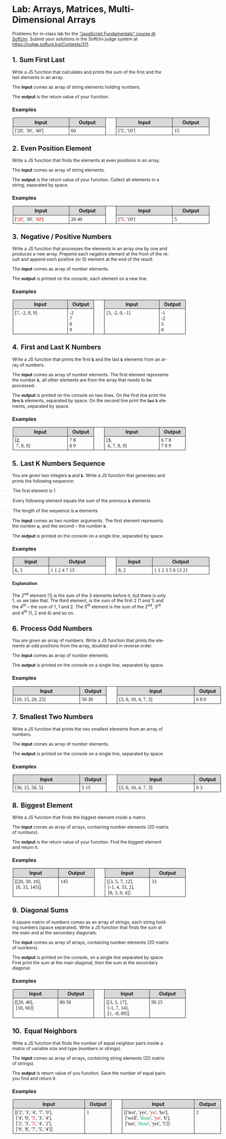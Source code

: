 <html>

<head>
<meta http-equiv=Content-Type content="text/html; charset=windows-1251">
<meta name=Generator content="Microsoft Word 14 (filtered)">
<title>Exercises and Homework for the JavaScript Fundamentals Course at SoftUni</title>

</head>

<body lang=EN-US link=blue vlink=purple>

<div class=WordSection1>

<h1>Lab: Arrays, Matrices, Multi-Dimensional Arrays</h1>

<p class=MsoNormal>Problems for in-class lab for the <a
href="https://softuni.bg/courses/javascript-fundamentals">“JavaScript
Fundamentals” course @ SoftUni</a>. Submit your solutions in the SoftUni judge
system at <a href="https://judge.softuni.bg/Contests/311">https://judge.softuni.bg/Contests/311</a>.</p>

<h2>1.<span style='font:7.0pt "Times New Roman"'>&nbsp;&nbsp; </span>Sum First
Last</h2>

<p class=MsoNormal>Write a JS function that calculates and prints the sum of
the first and the last elements in an array.</p>

<p class=MsoNormal>The <b>input</b> comes as array of string elements holding
numbers.</p>

<p class=MsoNormal>The <b>output</b> is the return value of your function.</p>

<h3>Examples</h3>

<table class=MsoTableGrid border=1 cellspacing=0 cellpadding=0 width=630
 style='width:472.6pt;margin-left:1.15pt;border-collapse:collapse;border:none'>
 <tr>
  <td width=189 valign=top style='width:141.75pt;border:solid windowtext 1.0pt;
  background:#D9D9D9;padding:2.85pt 4.25pt 2.85pt 4.25pt'>
  <p class=MsoNormal align=center style='margin:0in;margin-bottom:.0001pt;
  text-align:center;line-height:normal'><b>Input</b></p>
  </td>
  <td width=113 valign=top style='width:85.05pt;border:solid windowtext 1.0pt;
  border-left:none;background:#D9D9D9;padding:2.85pt 4.25pt 2.85pt 4.25pt'>
  <p class=MsoNormal align=center style='margin:0in;margin-bottom:.0001pt;
  text-align:center;line-height:normal'><b>Output</b></p>
  </td>
  <td width=25 rowspan=2 valign=top style='width:19.0pt;border:none;border-right:
  solid windowtext 1.0pt;padding:2.85pt 4.25pt 2.85pt 4.25pt'>
  <p class=MsoNormal align=center style='margin:0in;margin-bottom:.0001pt;
  text-align:center;line-height:normal'><b>&nbsp;</b></p>
  </td>
  <td width=189 valign=top style='width:141.75pt;border:solid windowtext 1.0pt;
  border-left:none;background:#D9D9D9;padding:2.85pt 4.25pt 2.85pt 4.25pt'>
  <p class=MsoNormal align=center style='margin:0in;margin-bottom:.0001pt;
  text-align:center;line-height:normal'><b>Input</b></p>
  </td>
  <td width=113 valign=top style='width:85.05pt;border:solid windowtext 1.0pt;
  border-left:none;background:#D9D9D9;padding:2.85pt 4.25pt 2.85pt 4.25pt'>
  <p class=MsoNormal align=center style='margin:0in;margin-bottom:.0001pt;
  text-align:center;line-height:normal'><b>Output</b></p>
  </td>
 </tr>
 <tr>
  <td width=189 valign=top style='width:141.75pt;border:solid windowtext 1.0pt;
  border-top:none;padding:2.85pt 4.25pt 2.85pt 4.25pt'>
  <p class=MsoNormal style='margin:0in;margin-bottom:.0001pt;line-height:normal'><span
  style='font-family:Consolas'>['20', '30', '40']</span></p>
  </td>
  <td width=113 valign=top style='width:85.05pt;border-top:none;border-left:
  none;border-bottom:solid windowtext 1.0pt;border-right:solid windowtext 1.0pt;
  padding:2.85pt 4.25pt 2.85pt 4.25pt'>
  <p class=MsoNormal style='margin:0in;margin-bottom:.0001pt;line-height:normal'><span
  style='font-family:Consolas'>60</span></p>
  </td>
  <td width=189 valign=top style='width:141.75pt;border-top:none;border-left:
  none;border-bottom:solid windowtext 1.0pt;border-right:solid windowtext 1.0pt;
  padding:2.85pt 4.25pt 2.85pt 4.25pt'>
  <p class=MsoNormal style='margin:0in;margin-bottom:.0001pt;line-height:normal'><span
  style='font-family:Consolas'>['5', '10']</span></p>
  </td>
  <td width=113 valign=top style='width:85.05pt;border-top:none;border-left:
  none;border-bottom:solid windowtext 1.0pt;border-right:solid windowtext 1.0pt;
  padding:2.85pt 4.25pt 2.85pt 4.25pt'>
  <p class=MsoNormal style='margin:0in;margin-bottom:.0001pt;line-height:normal'><span
  style='font-family:Consolas'>15</span></p>
  </td>
 </tr>
</table>

<h2>2.<span style='font:7.0pt "Times New Roman"'>&nbsp;&nbsp; </span>Even
Position Element</h2>

<p class=MsoNormal>Write a JS function that finds the elements at even
positions in an array.</p>

<p class=MsoNormal>The <b>input</b> comes as array of string elements.</p>

<p class=MsoNormal>The <b>output</b> is the return value of your function.
Collect all elements in a string, separated by space.</p>

<h3>Examples</h3>

<table class=MsoTableGrid border=1 cellspacing=0 cellpadding=0 width=630
 style='width:472.6pt;margin-left:1.15pt;border-collapse:collapse;border:none'>
 <tr>
  <td width=189 valign=top style='width:141.75pt;border:solid windowtext 1.0pt;
  background:#D9D9D9;padding:2.85pt 4.25pt 2.85pt 4.25pt'>
  <p class=MsoNormal align=center style='margin:0in;margin-bottom:.0001pt;
  text-align:center;line-height:normal'><b>Input</b></p>
  </td>
  <td width=113 valign=top style='width:85.05pt;border:solid windowtext 1.0pt;
  border-left:none;background:#D9D9D9;padding:2.85pt 4.25pt 2.85pt 4.25pt'>
  <p class=MsoNormal align=center style='margin:0in;margin-bottom:.0001pt;
  text-align:center;line-height:normal'><b>Output</b></p>
  </td>
  <td width=25 rowspan=2 valign=top style='width:19.0pt;border:none;border-right:
  solid windowtext 1.0pt;padding:2.85pt 4.25pt 2.85pt 4.25pt'>
  <p class=MsoNormal align=center style='margin:0in;margin-bottom:.0001pt;
  text-align:center;line-height:normal'><b>&nbsp;</b></p>
  </td>
  <td width=189 valign=top style='width:141.75pt;border:solid windowtext 1.0pt;
  border-left:none;background:#D9D9D9;padding:2.85pt 4.25pt 2.85pt 4.25pt'>
  <p class=MsoNormal align=center style='margin:0in;margin-bottom:.0001pt;
  text-align:center;line-height:normal'><b>Input</b></p>
  </td>
  <td width=113 valign=top style='width:85.05pt;border:solid windowtext 1.0pt;
  border-left:none;background:#D9D9D9;padding:2.85pt 4.25pt 2.85pt 4.25pt'>
  <p class=MsoNormal align=center style='margin:0in;margin-bottom:.0001pt;
  text-align:center;line-height:normal'><b>Output</b></p>
  </td>
 </tr>
 <tr>
  <td width=189 valign=top style='width:141.75pt;border:solid windowtext 1.0pt;
  border-top:none;padding:2.85pt 4.25pt 2.85pt 4.25pt'>
  <p class=MsoNormal style='margin:0in;margin-bottom:.0001pt;line-height:normal'><span
  style='font-family:Consolas'>['<span style='color:red'>20</span>', '30', '<span
  style='color:red'>40</span>']</span></p>
  </td>
  <td width=113 valign=top style='width:85.05pt;border-top:none;border-left:
  none;border-bottom:solid windowtext 1.0pt;border-right:solid windowtext 1.0pt;
  padding:2.85pt 4.25pt 2.85pt 4.25pt'>
  <p class=MsoNormal style='margin:0in;margin-bottom:.0001pt;line-height:normal'><span
  style='font-family:Consolas'>20 40</span></p>
  </td>
  <td width=189 valign=top style='width:141.75pt;border-top:none;border-left:
  none;border-bottom:solid windowtext 1.0pt;border-right:solid windowtext 1.0pt;
  padding:2.85pt 4.25pt 2.85pt 4.25pt'>
  <p class=MsoNormal style='margin:0in;margin-bottom:.0001pt;line-height:normal'><span
  style='font-family:Consolas'>['<span style='color:red'>5</span>', '10']</span></p>
  </td>
  <td width=113 valign=top style='width:85.05pt;border-top:none;border-left:
  none;border-bottom:solid windowtext 1.0pt;border-right:solid windowtext 1.0pt;
  padding:2.85pt 4.25pt 2.85pt 4.25pt'>
  <p class=MsoNormal style='margin:0in;margin-bottom:.0001pt;line-height:normal'><span
  style='font-family:Consolas'>5</span></p>
  </td>
 </tr>
</table>

<h2>3.<span style='font:7.0pt "Times New Roman"'>&nbsp;&nbsp; </span>Negative /
Positive Numbers</h2>

<p class=MsoNormal>Write a JS function that processes the elements in an array
one by one and produces a new array. Prepend each negative element at the front
of the result and append each positive (or 0) element at the end of the result.</p>

<p class=MsoNormal>The <b>input</b> comes as array of number elements.</p>

<p class=MsoNormal>The <b>output</b> is printed on the console, each element on
a new line.</p>

<h3>Examples</h3>

<table class=MsoTableGrid border=1 cellspacing=0 cellpadding=0 width=555
 style='width:415.9pt;margin-left:1.15pt;border-collapse:collapse;border:none'>
 <tr>
  <td width=189 valign=top style='width:141.75pt;border:solid windowtext 1.0pt;
  background:#D9D9D9;padding:2.85pt 4.25pt 2.85pt 4.25pt'>
  <p class=MsoNormal align=center style='margin:0in;margin-bottom:.0001pt;
  text-align:center;line-height:normal'><b>Input</b></p>
  </td>
  <td width=76 valign=top style='width:56.7pt;border:solid windowtext 1.0pt;
  border-left:none;background:#D9D9D9;padding:2.85pt 4.25pt 2.85pt 4.25pt'>
  <p class=MsoNormal align=center style='margin:0in;margin-bottom:.0001pt;
  text-align:center;line-height:normal'><b>Output</b></p>
  </td>
  <td width=25 rowspan=2 valign=top style='width:19.0pt;border:none;border-right:
  solid windowtext 1.0pt;padding:2.85pt 4.25pt 2.85pt 4.25pt'>
  <p class=MsoNormal align=center style='margin:0in;margin-bottom:.0001pt;
  text-align:center;line-height:normal'><b>&nbsp;</b></p>
  </td>
  <td width=189 valign=top style='width:141.75pt;border:solid windowtext 1.0pt;
  border-left:none;background:#D9D9D9;padding:2.85pt 4.25pt 2.85pt 4.25pt'>
  <p class=MsoNormal align=center style='margin:0in;margin-bottom:.0001pt;
  text-align:center;line-height:normal'><b>Input</b></p>
  </td>
  <td width=76 valign=top style='width:56.7pt;border:solid windowtext 1.0pt;
  border-left:none;background:#D9D9D9;padding:2.85pt 4.25pt 2.85pt 4.25pt'>
  <p class=MsoNormal align=center style='margin:0in;margin-bottom:.0001pt;
  text-align:center;line-height:normal'><b>Output</b></p>
  </td>
 </tr>
 <tr>
  <td width=189 valign=top style='width:141.75pt;border:solid windowtext 1.0pt;
  border-top:none;padding:2.85pt 4.25pt 2.85pt 4.25pt'>
  <p class=MsoNormal style='margin:0in;margin-bottom:.0001pt;line-height:normal'><span
  style='font-family:Consolas'>[7, -2, 8, 9]</span></p>
  </td>
  <td width=76 valign=top style='width:56.7pt;border-top:none;border-left:none;
  border-bottom:solid windowtext 1.0pt;border-right:solid windowtext 1.0pt;
  padding:2.85pt 4.25pt 2.85pt 4.25pt'>
  <p class=MsoNormal style='margin:0in;margin-bottom:.0001pt;line-height:normal'><span
  style='font-family:Consolas'>-2</span></p>
  <p class=MsoNormal style='margin:0in;margin-bottom:.0001pt;line-height:normal'><span
  style='font-family:Consolas'>7</span></p>
  <p class=MsoNormal style='margin:0in;margin-bottom:.0001pt;line-height:normal'><span
  style='font-family:Consolas'>8</span></p>
  <p class=MsoNormal style='margin:0in;margin-bottom:.0001pt;line-height:normal'><span
  style='font-family:Consolas'>9</span></p>
  </td>
  <td width=189 valign=top style='width:141.75pt;border-top:none;border-left:
  none;border-bottom:solid windowtext 1.0pt;border-right:solid windowtext 1.0pt;
  padding:2.85pt 4.25pt 2.85pt 4.25pt'>
  <p class=MsoNormal style='margin:0in;margin-bottom:.0001pt;line-height:normal'><span
  style='font-family:Consolas'>[3, -2, 0, -1]</span></p>
  </td>
  <td width=76 valign=top style='width:56.7pt;border-top:none;border-left:none;
  border-bottom:solid windowtext 1.0pt;border-right:solid windowtext 1.0pt;
  padding:2.85pt 4.25pt 2.85pt 4.25pt'>
  <p class=MsoNormal style='margin:0in;margin-bottom:.0001pt;line-height:normal'><span
  style='font-family:Consolas'>-1</span></p>
  <p class=MsoNormal style='margin:0in;margin-bottom:.0001pt;line-height:normal'><span
  style='font-family:Consolas'>-2</span></p>
  <p class=MsoNormal style='margin:0in;margin-bottom:.0001pt;line-height:normal'><span
  style='font-family:Consolas'>3</span></p>
  <p class=MsoNormal style='margin:0in;margin-bottom:.0001pt;line-height:normal'><span
  style='font-family:Consolas'>0</span></p>
  </td>
 </tr>
</table>

<h2>4.<span style='font:7.0pt "Times New Roman"'>&nbsp;&nbsp; </span>First and
Last K Numbers</h2>

<p class=MsoNormal>Write a JS function that prints the first <strong><span
style='font-family:"Calibri","sans-serif"'>k</span></strong> and the last <strong><span
style='font-family:"Calibri","sans-serif"'>k</span></strong> elements from an
array of numbers.</p>

<p class=MsoNormal>The <b>input</b> comes as array of number elements. The
first element represents the number <strong><span style='font-family:"Calibri","sans-serif"'>k</span></strong>,
all other elements are from the array that needs to be processed.</p>

<p class=MsoNormal>The <b>output</b> is printed on the console on two lines. On
the first line print the <strong><span style='font-family:"Calibri","sans-serif"'>first</span></strong>
<strong><span style='font-family:"Calibri","sans-serif"'>k</span></strong>
elements, separated by space. On the second line print the <strong><span
style='font-family:"Calibri","sans-serif"'>last</span></strong> <strong><span
style='font-family:"Calibri","sans-serif"'>k</span></strong> elements,
separated by space.</p>

<h3>Examples</h3>

<table class=MsoTableGrid border=1 cellspacing=0 cellpadding=0 width=555
 style='width:415.9pt;margin-left:1.15pt;border-collapse:collapse;border:none'>
 <tr>
  <td width=189 valign=top style='width:141.75pt;border:solid windowtext 1.0pt;
  background:#D9D9D9;padding:2.85pt 4.25pt 2.85pt 4.25pt'>
  <p class=MsoNormal align=center style='margin:0in;margin-bottom:.0001pt;
  text-align:center;line-height:normal'><b>Input</b></p>
  </td>
  <td width=76 valign=top style='width:56.7pt;border:solid windowtext 1.0pt;
  border-left:none;background:#D9D9D9;padding:2.85pt 4.25pt 2.85pt 4.25pt'>
  <p class=MsoNormal align=center style='margin:0in;margin-bottom:.0001pt;
  text-align:center;line-height:normal'><b>Output</b></p>
  </td>
  <td width=25 rowspan=2 valign=top style='width:19.0pt;border:none;border-right:
  solid windowtext 1.0pt;padding:2.85pt 4.25pt 2.85pt 4.25pt'>
  <p class=MsoNormal align=center style='margin:0in;margin-bottom:.0001pt;
  text-align:center;line-height:normal'><b>&nbsp;</b></p>
  </td>
  <td width=189 valign=top style='width:141.75pt;border:solid windowtext 1.0pt;
  border-left:none;background:#D9D9D9;padding:2.85pt 4.25pt 2.85pt 4.25pt'>
  <p class=MsoNormal align=center style='margin:0in;margin-bottom:.0001pt;
  text-align:center;line-height:normal'><b>Input</b></p>
  </td>
  <td width=76 valign=top style='width:56.7pt;border:solid windowtext 1.0pt;
  border-left:none;background:#D9D9D9;padding:2.85pt 4.25pt 2.85pt 4.25pt'>
  <p class=MsoNormal align=center style='margin:0in;margin-bottom:.0001pt;
  text-align:center;line-height:normal'><b>Output</b></p>
  </td>
 </tr>
 <tr>
  <td width=189 valign=top style='width:141.75pt;border:solid windowtext 1.0pt;
  border-top:none;padding:2.85pt 4.25pt 2.85pt 4.25pt'>
  <p class=MsoNormal style='margin:0in;margin-bottom:.0001pt;line-height:normal'><span
  style='font-family:Consolas'>[<b>2</b>,</span></p>
  <p class=MsoNormal style='margin:0in;margin-bottom:.0001pt;line-height:normal'><span
  style='font-family:Consolas'> 7, 8, 9]</span></p>
  </td>
  <td width=76 valign=top style='width:56.7pt;border-top:none;border-left:none;
  border-bottom:solid windowtext 1.0pt;border-right:solid windowtext 1.0pt;
  padding:2.85pt 4.25pt 2.85pt 4.25pt'>
  <p class=MsoNormal style='margin:0in;margin-bottom:.0001pt;line-height:normal'><span
  style='font-family:Consolas'>7 8</span></p>
  <p class=MsoNormal style='margin:0in;margin-bottom:.0001pt;line-height:normal'><span
  style='font-family:Consolas'>8 9</span></p>
  </td>
  <td width=189 valign=top style='width:141.75pt;border-top:none;border-left:
  none;border-bottom:solid windowtext 1.0pt;border-right:solid windowtext 1.0pt;
  padding:2.85pt 4.25pt 2.85pt 4.25pt'>
  <p class=MsoNormal style='margin:0in;margin-bottom:.0001pt;line-height:normal'><span
  style='font-family:Consolas'>[<b>3</b>,</span></p>
  <p class=MsoNormal style='margin:0in;margin-bottom:.0001pt;line-height:normal'><span
  style='font-family:Consolas'> 6, 7, 8, 9]</span></p>
  </td>
  <td width=76 valign=top style='width:56.7pt;border-top:none;border-left:none;
  border-bottom:solid windowtext 1.0pt;border-right:solid windowtext 1.0pt;
  padding:2.85pt 4.25pt 2.85pt 4.25pt'>
  <p class=MsoNormal style='margin:0in;margin-bottom:.0001pt;line-height:normal'><span
  style='font-family:Consolas'>6 7 8</span></p>
  <p class=MsoNormal style='margin:0in;margin-bottom:.0001pt;line-height:normal'><span
  style='font-family:Consolas'>7 8 9</span></p>
  </td>
 </tr>
</table>

<h2>5.<span style='font:7.0pt "Times New Roman"'>&nbsp;&nbsp; </span>Last K
Numbers Sequence</h2>

<p class=MsoNormal>You are given two integers <strong><span style='font-family:
"Calibri","sans-serif"'>n</span></strong> and <strong><span style='font-family:
"Calibri","sans-serif"'>k</span></strong>. Write a JS function that generates
and prints the following sequence:</p>

<p class=MsoListParagraphCxSpFirst style='text-indent:-.25in'><span
style='font-family:Symbol'>·<span style='font:7.0pt "Times New Roman"'>&nbsp;&nbsp;&nbsp;&nbsp;&nbsp;&nbsp;&nbsp;&nbsp;
</span></span>The first element is 1</p>

<p class=MsoListParagraphCxSpMiddle style='text-indent:-.25in'><span
style='font-family:Symbol'>·<span style='font:7.0pt "Times New Roman"'>&nbsp;&nbsp;&nbsp;&nbsp;&nbsp;&nbsp;&nbsp;&nbsp;
</span></span>Every following element equals the sum of the previous <strong><span
style='font-family:"Calibri","sans-serif"'>k</span></strong> elements</p>

<p class=MsoListParagraphCxSpLast style='text-indent:-.25in'><span
style='font-family:Symbol'>·<span style='font:7.0pt "Times New Roman"'>&nbsp;&nbsp;&nbsp;&nbsp;&nbsp;&nbsp;&nbsp;&nbsp;
</span></span>The length of the sequence is <strong><span style='font-family:
"Calibri","sans-serif"'>n</span></strong> elements</p>

<p class=MsoNormal>The <b>input</b> comes as two number arguments. The first
element represents the number <strong><span style='font-family:"Calibri","sans-serif"'>n</span></strong>,
and the second – the number <strong><span style='font-family:"Calibri","sans-serif"'>k</span></strong>.</p>

<p class=MsoNormal>The <b>output</b> is printed on the console on a single
line, separated by space.</p>

<h3>Examples</h3>

<table class=MsoTableGrid border=1 cellspacing=0 cellpadding=0 width=630
 style='width:472.6pt;margin-left:1.15pt;border-collapse:collapse;border:none'>
 <tr>
  <td width=113 valign=top style='width:85.05pt;border:solid windowtext 1.0pt;
  background:#D9D9D9;padding:2.85pt 4.25pt 2.85pt 4.25pt'>
  <p class=MsoNormal align=center style='margin:0in;margin-bottom:.0001pt;
  text-align:center;line-height:normal'><b>Input</b></p>
  </td>
  <td width=189 valign=top style='width:141.75pt;border:solid windowtext 1.0pt;
  border-left:none;background:#D9D9D9;padding:2.85pt 4.25pt 2.85pt 4.25pt'>
  <p class=MsoNormal align=center style='margin:0in;margin-bottom:.0001pt;
  text-align:center;line-height:normal'><b>Output</b></p>
  </td>
  <td width=25 rowspan=2 valign=top style='width:19.0pt;border:none;border-right:
  solid windowtext 1.0pt;padding:2.85pt 4.25pt 2.85pt 4.25pt'>
  <p class=MsoNormal align=center style='margin:0in;margin-bottom:.0001pt;
  text-align:center;line-height:normal'><b>&nbsp;</b></p>
  </td>
  <td width=113 valign=top style='width:85.05pt;border:solid windowtext 1.0pt;
  border-left:none;background:#D9D9D9;padding:2.85pt 4.25pt 2.85pt 4.25pt'>
  <p class=MsoNormal align=center style='margin:0in;margin-bottom:.0001pt;
  text-align:center;line-height:normal'><b>Input</b></p>
  </td>
  <td width=189 valign=top style='width:141.75pt;border:solid windowtext 1.0pt;
  border-left:none;background:#D9D9D9;padding:2.85pt 4.25pt 2.85pt 4.25pt'>
  <p class=MsoNormal align=center style='margin:0in;margin-bottom:.0001pt;
  text-align:center;line-height:normal'><b>Output</b></p>
  </td>
 </tr>
 <tr>
  <td width=113 valign=top style='width:85.05pt;border:solid windowtext 1.0pt;
  border-top:none;padding:2.85pt 4.25pt 2.85pt 4.25pt'>
  <p class=MsoNormal style='margin:0in;margin-bottom:.0001pt;line-height:normal'><span
  style='font-family:Consolas'>6, 3</span></p>
  </td>
  <td width=189 valign=top style='width:141.75pt;border-top:none;border-left:
  none;border-bottom:solid windowtext 1.0pt;border-right:solid windowtext 1.0pt;
  padding:2.85pt 4.25pt 2.85pt 4.25pt'>
  <p class=MsoNormal style='margin:0in;margin-bottom:.0001pt;line-height:normal'><span
  style='font-family:Consolas'>1 1 2 4 7 13</span></p>
  </td>
  <td width=113 valign=top style='width:85.05pt;border-top:none;border-left:
  none;border-bottom:solid windowtext 1.0pt;border-right:solid windowtext 1.0pt;
  padding:2.85pt 4.25pt 2.85pt 4.25pt'>
  <p class=MsoNormal style='margin:0in;margin-bottom:.0001pt;line-height:normal'><span
  style='font-family:Consolas'>8, 2</span></p>
  </td>
  <td width=189 valign=top style='width:141.75pt;border-top:none;border-left:
  none;border-bottom:solid windowtext 1.0pt;border-right:solid windowtext 1.0pt;
  padding:2.85pt 4.25pt 2.85pt 4.25pt'>
  <p class=MsoNormal style='margin:0in;margin-bottom:.0001pt;line-height:normal'><span
  style='font-family:Consolas'>1 1 2 3 5 8 13 21</span></p>
  </td>
 </tr>
</table>

<h4>Explanation</h4>

<p class=MsoNormal>The 2<sup>nd</sup> element (1) is the sum of the 3 elements
before it, but there is only 1, so we take that. The third element, is the sum
of the first 2 (1 and 1) and the 4<sup>th</sup> – the sum of 1, 1 and 2. The 5<sup>th</sup>
element is the sum of the 2<sup>nd</sup>, 3<sup>rd</sup> and 4<sup>th</sup> (1,
2 and 4) and so on.</p>

<h2>6.<span style='font:7.0pt "Times New Roman"'>&nbsp;&nbsp; </span>Process
Odd Numbers</h2>

<p class=MsoNormal>You are given an array of numbers. Write a JS function that
prints the elements at odd positions from the array, doubled and in reverse
order.</p>

<p class=MsoNormal>The <b>input</b> comes as array of number elements.</p>

<p class=MsoNormal>The <b>output</b> is printed on the console on a single
line, separated by space.</p>

<h3>Examples</h3>

<table class=MsoTableGrid border=1 cellspacing=0 cellpadding=0 width=668
 style='width:500.95pt;margin-left:1.15pt;border-collapse:collapse;border:none'>
 <tr>
  <td width=227 valign=top style='width:170.1pt;border:solid windowtext 1.0pt;
  background:#D9D9D9;padding:2.85pt 4.25pt 2.85pt 4.25pt'>
  <p class=MsoNormal align=center style='margin:0in;margin-bottom:.0001pt;
  text-align:center;line-height:normal'><b>Input</b></p>
  </td>
  <td width=76 valign=top style='width:56.7pt;border:solid windowtext 1.0pt;
  border-left:none;background:#D9D9D9;padding:2.85pt 4.25pt 2.85pt 4.25pt'>
  <p class=MsoNormal align=center style='margin:0in;margin-bottom:.0001pt;
  text-align:center;line-height:normal'><b>Output</b></p>
  </td>
  <td width=25 rowspan=2 valign=top style='width:19.0pt;border:none;border-right:
  solid windowtext 1.0pt;padding:2.85pt 4.25pt 2.85pt 4.25pt'>
  <p class=MsoNormal align=center style='margin:0in;margin-bottom:.0001pt;
  text-align:center;line-height:normal'><b>&nbsp;</b></p>
  </td>
  <td width=265 valign=top style='width:198.45pt;border:solid windowtext 1.0pt;
  border-left:none;background:#D9D9D9;padding:2.85pt 4.25pt 2.85pt 4.25pt'>
  <p class=MsoNormal align=center style='margin:0in;margin-bottom:.0001pt;
  text-align:center;line-height:normal'><b>Input</b></p>
  </td>
  <td width=76 valign=top style='width:56.7pt;border:solid windowtext 1.0pt;
  border-left:none;background:#D9D9D9;padding:2.85pt 4.25pt 2.85pt 4.25pt'>
  <p class=MsoNormal align=center style='margin:0in;margin-bottom:.0001pt;
  text-align:center;line-height:normal'><b>Output</b></p>
  </td>
 </tr>
 <tr>
  <td width=227 valign=top style='width:170.1pt;border:solid windowtext 1.0pt;
  border-top:none;padding:2.85pt 4.25pt 2.85pt 4.25pt'>
  <p class=MsoNormal style='margin:0in;margin-bottom:.0001pt;line-height:normal'><span
  style='font-family:Consolas'>[10, 15, 20, 25]</span></p>
  </td>
  <td width=76 valign=top style='width:56.7pt;border-top:none;border-left:none;
  border-bottom:solid windowtext 1.0pt;border-right:solid windowtext 1.0pt;
  padding:2.85pt 4.25pt 2.85pt 4.25pt'>
  <p class=MsoNormal style='margin:0in;margin-bottom:.0001pt;line-height:normal'><span
  style='font-family:Consolas'>50 30</span></p>
  </td>
  <td width=265 valign=top style='width:198.45pt;border-top:none;border-left:
  none;border-bottom:solid windowtext 1.0pt;border-right:solid windowtext 1.0pt;
  padding:2.85pt 4.25pt 2.85pt 4.25pt'>
  <p class=MsoNormal style='margin:0in;margin-bottom:.0001pt;line-height:normal'><span
  style='font-family:Consolas'>[3, 0, 10, 4, 7, 3]</span></p>
  </td>
  <td width=76 valign=top style='width:56.7pt;border-top:none;border-left:none;
  border-bottom:solid windowtext 1.0pt;border-right:solid windowtext 1.0pt;
  padding:2.85pt 4.25pt 2.85pt 4.25pt'>
  <p class=MsoNormal style='margin:0in;margin-bottom:.0001pt;line-height:normal'><span
  style='font-family:Consolas'>6 8 0</span></p>
  </td>
 </tr>
</table>

<h2>7.<span style='font:7.0pt "Times New Roman"'>&nbsp;&nbsp; </span>Smallest
Two Numbers</h2>

<p class=MsoNormal>Write a JS function that prints the two smallest elements
from an array of numbers.</p>

<p class=MsoNormal>The <b>input</b> comes as array of number elements.</p>

<p class=MsoNormal>The <b>output</b> is printed on the console on a single
line, separated by space.</p>

<h3>Examples</h3>

<table class=MsoTableGrid border=1 cellspacing=0 cellpadding=0 width=668
 style='width:500.95pt;margin-left:1.15pt;border-collapse:collapse;border:none'>
 <tr>
  <td width=227 valign=top style='width:170.1pt;border:solid windowtext 1.0pt;
  background:#D9D9D9;padding:2.85pt 4.25pt 2.85pt 4.25pt'>
  <p class=MsoNormal align=center style='margin:0in;margin-bottom:.0001pt;
  text-align:center;line-height:normal'><b>Input</b></p>
  </td>
  <td width=76 valign=top style='width:56.7pt;border:solid windowtext 1.0pt;
  border-left:none;background:#D9D9D9;padding:2.85pt 4.25pt 2.85pt 4.25pt'>
  <p class=MsoNormal align=center style='margin:0in;margin-bottom:.0001pt;
  text-align:center;line-height:normal'><b>Output</b></p>
  </td>
  <td width=25 rowspan=2 valign=top style='width:19.0pt;border:none;border-right:
  solid windowtext 1.0pt;padding:2.85pt 4.25pt 2.85pt 4.25pt'>
  <p class=MsoNormal align=center style='margin:0in;margin-bottom:.0001pt;
  text-align:center;line-height:normal'><b>&nbsp;</b></p>
  </td>
  <td width=265 valign=top style='width:198.45pt;border:solid windowtext 1.0pt;
  border-left:none;background:#D9D9D9;padding:2.85pt 4.25pt 2.85pt 4.25pt'>
  <p class=MsoNormal align=center style='margin:0in;margin-bottom:.0001pt;
  text-align:center;line-height:normal'><b>Input</b></p>
  </td>
  <td width=76 valign=top style='width:56.7pt;border:solid windowtext 1.0pt;
  border-left:none;background:#D9D9D9;padding:2.85pt 4.25pt 2.85pt 4.25pt'>
  <p class=MsoNormal align=center style='margin:0in;margin-bottom:.0001pt;
  text-align:center;line-height:normal'><b>Output</b></p>
  </td>
 </tr>
 <tr>
  <td width=227 valign=top style='width:170.1pt;border:solid windowtext 1.0pt;
  border-top:none;padding:2.85pt 4.25pt 2.85pt 4.25pt'>
  <p class=MsoNormal style='margin:0in;margin-bottom:.0001pt;line-height:normal'><span
  style='font-family:Consolas'>[30, 15, 50, 5]</span></p>
  </td>
  <td width=76 valign=top style='width:56.7pt;border-top:none;border-left:none;
  border-bottom:solid windowtext 1.0pt;border-right:solid windowtext 1.0pt;
  padding:2.85pt 4.25pt 2.85pt 4.25pt'>
  <p class=MsoNormal style='margin:0in;margin-bottom:.0001pt;line-height:normal'><span
  style='font-family:Consolas'>5 15</span></p>
  </td>
  <td width=265 valign=top style='width:198.45pt;border-top:none;border-left:
  none;border-bottom:solid windowtext 1.0pt;border-right:solid windowtext 1.0pt;
  padding:2.85pt 4.25pt 2.85pt 4.25pt'>
  <p class=MsoNormal style='margin:0in;margin-bottom:.0001pt;line-height:normal'><span
  style='font-family:Consolas'>[3, 0, 10, 4, 7, 3]</span></p>
  </td>
  <td width=76 valign=top style='width:56.7pt;border-top:none;border-left:none;
  border-bottom:solid windowtext 1.0pt;border-right:solid windowtext 1.0pt;
  padding:2.85pt 4.25pt 2.85pt 4.25pt'>
  <p class=MsoNormal style='margin:0in;margin-bottom:.0001pt;line-height:normal'><span
  style='font-family:Consolas'>0 3</span></p>
  </td>
 </tr>
</table>

<h2>8.<span style='font:7.0pt "Times New Roman"'>&nbsp;&nbsp; </span>Biggest
Element</h2>

<p class=MsoNormal>Write a JS function that finds the biggest element inside a
matrix.</p>

<p class=MsoNormal>The <b>input</b> comes as array of arrays, containing number
elements (2D matrix of numbers).</p>

<p class=MsoNormal>The <b>output</b> is the return value of your function. Find
the biggest element and return it.</p>

<h3>Examples</h3>

<table class=MsoTableGrid border=1 cellspacing=0 cellpadding=0 width=555
 style='width:415.9pt;margin-left:1.15pt;border-collapse:collapse;border:none'>
 <tr>
  <td width=151 valign=top style='width:113.4pt;border:solid windowtext 1.0pt;
  background:#D9D9D9;padding:2.85pt 4.25pt 2.85pt 4.25pt'>
  <p class=MsoNormal align=center style='margin:0in;margin-bottom:.0001pt;
  text-align:center;line-height:normal'><b>Input</b></p>
  </td>
  <td width=113 valign=top style='width:85.05pt;border:solid windowtext 1.0pt;
  border-left:none;background:#D9D9D9;padding:2.85pt 4.25pt 2.85pt 4.25pt'>
  <p class=MsoNormal align=center style='margin:0in;margin-bottom:.0001pt;
  text-align:center;line-height:normal'><b>Output</b></p>
  </td>
  <td width=25 rowspan=2 valign=top style='width:19.0pt;border:none;border-right:
  solid windowtext 1.0pt;padding:2.85pt 4.25pt 2.85pt 4.25pt'>
  <p class=MsoNormal align=center style='margin:0in;margin-bottom:.0001pt;
  text-align:center;line-height:normal'><b>&nbsp;</b></p>
  </td>
  <td width=151 valign=top style='width:113.4pt;border:solid windowtext 1.0pt;
  border-left:none;background:#D9D9D9;padding:2.85pt 4.25pt 2.85pt 4.25pt'>
  <p class=MsoNormal align=center style='margin:0in;margin-bottom:.0001pt;
  text-align:center;line-height:normal'><b>Input</b></p>
  </td>
  <td width=113 valign=top style='width:85.05pt;border:solid windowtext 1.0pt;
  border-left:none;background:#D9D9D9;padding:2.85pt 4.25pt 2.85pt 4.25pt'>
  <p class=MsoNormal align=center style='margin:0in;margin-bottom:.0001pt;
  text-align:center;line-height:normal'><b>Output</b></p>
  </td>
 </tr>
 <tr>
  <td width=151 valign=top style='width:113.4pt;border:solid windowtext 1.0pt;
  border-top:none;padding:2.85pt 4.25pt 2.85pt 4.25pt'>
  <p class=MsoNormal style='margin:0in;margin-bottom:.0001pt;line-height:normal'><span
  style='font-family:Consolas'>[[20, 50, 10],</span></p>
  <p class=MsoNormal style='margin:0in;margin-bottom:.0001pt;line-height:normal'><span
  style='font-family:Consolas'> [8, 33,&nbsp;145]]</span></p>
  </td>
  <td width=113 valign=top style='width:85.05pt;border-top:none;border-left:
  none;border-bottom:solid windowtext 1.0pt;border-right:solid windowtext 1.0pt;
  padding:2.85pt 4.25pt 2.85pt 4.25pt'>
  <p class=MsoNormal style='margin:0in;margin-bottom:.0001pt;line-height:normal'><span
  style='font-family:Consolas'>145</span></p>
  </td>
  <td width=151 valign=top style='width:113.4pt;border-top:none;border-left:
  none;border-bottom:solid windowtext 1.0pt;border-right:solid windowtext 1.0pt;
  padding:2.85pt 4.25pt 2.85pt 4.25pt'>
  <p class=MsoNormal style='margin:0in;margin-bottom:.0001pt;line-height:normal'><span
  style='font-family:Consolas'>[[3, 5, 7, 12],</span></p>
  <p class=MsoNormal style='margin:0in;margin-bottom:.0001pt;line-height:normal'><span
  style='font-family:Consolas'> [-1, 4, 33, 2],</span></p>
  <p class=MsoNormal style='margin:0in;margin-bottom:.0001pt;line-height:normal'><span
  style='font-family:Consolas'> [8, 3, 0, 4]]</span></p>
  </td>
  <td width=113 valign=top style='width:85.05pt;border-top:none;border-left:
  none;border-bottom:solid windowtext 1.0pt;border-right:solid windowtext 1.0pt;
  padding:2.85pt 4.25pt 2.85pt 4.25pt'>
  <p class=MsoNormal style='margin:0in;margin-bottom:.0001pt;line-height:normal'><span
  style='font-family:Consolas'>33</span></p>
  </td>
 </tr>
</table>

<h2>9.<span style='font:7.0pt "Times New Roman"'>&nbsp;&nbsp; </span>Diagonal
Sums</h2>

<p class=MsoNormal>A square matrix of numbers comes as an array of strings, each
string holding numbers (space separated). Write a JS function that finds the
sum at the main and at the secondary diagonals.</p>

<p class=MsoNormal>The <b>input</b> comes as array of arrays, containing number
elements (2D matrix of numbers).</p>

<p class=MsoNormal>The <b>output</b> is printed on the console, on a single
line separated by space. First print the sum at the main diagonal, then the sum
at the secondary diagonal.</p>

<h3>Examples</h3>

<table class=MsoTableGrid border=1 cellspacing=0 cellpadding=0 width=555
 style='width:415.9pt;margin-left:1.15pt;border-collapse:collapse;border:none'>
 <tr>
  <td width=151 valign=top style='width:113.4pt;border:solid windowtext 1.0pt;
  background:#D9D9D9;padding:2.85pt 4.25pt 2.85pt 4.25pt'>
  <p class=MsoNormal align=center style='margin:0in;margin-bottom:.0001pt;
  text-align:center;line-height:normal'><b>Input</b></p>
  </td>
  <td width=113 valign=top style='width:85.05pt;border:solid windowtext 1.0pt;
  border-left:none;background:#D9D9D9;padding:2.85pt 4.25pt 2.85pt 4.25pt'>
  <p class=MsoNormal align=center style='margin:0in;margin-bottom:.0001pt;
  text-align:center;line-height:normal'><b>Output</b></p>
  </td>
  <td width=25 rowspan=2 valign=top style='width:19.0pt;border:none;border-right:
  solid windowtext 1.0pt;padding:2.85pt 4.25pt 2.85pt 4.25pt'>
  <p class=MsoNormal align=center style='margin:0in;margin-bottom:.0001pt;
  text-align:center;line-height:normal'><b>&nbsp;</b></p>
  </td>
  <td width=151 valign=top style='width:113.4pt;border:solid windowtext 1.0pt;
  border-left:none;background:#D9D9D9;padding:2.85pt 4.25pt 2.85pt 4.25pt'>
  <p class=MsoNormal align=center style='margin:0in;margin-bottom:.0001pt;
  text-align:center;line-height:normal'><b>Input</b></p>
  </td>
  <td width=113 valign=top style='width:85.05pt;border:solid windowtext 1.0pt;
  border-left:none;background:#D9D9D9;padding:2.85pt 4.25pt 2.85pt 4.25pt'>
  <p class=MsoNormal align=center style='margin:0in;margin-bottom:.0001pt;
  text-align:center;line-height:normal'><b>Output</b></p>
  </td>
 </tr>
 <tr>
  <td width=151 valign=top style='width:113.4pt;border:solid windowtext 1.0pt;
  border-top:none;padding:2.85pt 4.25pt 2.85pt 4.25pt'>
  <p class=MsoNormal style='margin:0in;margin-bottom:.0001pt;line-height:normal'><span
  style='font-family:Consolas'>[[20, 40],</span></p>
  <p class=MsoNormal style='margin:0in;margin-bottom:.0001pt;line-height:normal'><span
  style='font-family:Consolas'> [10, 60]]</span></p>
  </td>
  <td width=113 valign=top style='width:85.05pt;border-top:none;border-left:
  none;border-bottom:solid windowtext 1.0pt;border-right:solid windowtext 1.0pt;
  padding:2.85pt 4.25pt 2.85pt 4.25pt'>
  <p class=MsoNormal style='margin:0in;margin-bottom:.0001pt;line-height:normal'><span
  style='font-family:Consolas'>80 50</span></p>
  </td>
  <td width=151 valign=top style='width:113.4pt;border-top:none;border-left:
  none;border-bottom:solid windowtext 1.0pt;border-right:solid windowtext 1.0pt;
  padding:2.85pt 4.25pt 2.85pt 4.25pt'>
  <p class=MsoNormal style='margin:0in;margin-bottom:.0001pt;line-height:normal'><span
  style='font-family:Consolas'>[[3, 5, 17],</span></p>
  <p class=MsoNormal style='margin:0in;margin-bottom:.0001pt;line-height:normal'><span
  style='font-family:Consolas'> [-1, 7, 14],</span></p>
  <p class=MsoNormal style='margin:0in;margin-bottom:.0001pt;line-height:normal'><span
  style='font-family:Consolas'> [1, -8, 89]]</span></p>
  </td>
  <td width=113 valign=top style='width:85.05pt;border-top:none;border-left:
  none;border-bottom:solid windowtext 1.0pt;border-right:solid windowtext 1.0pt;
  padding:2.85pt 4.25pt 2.85pt 4.25pt'>
  <p class=MsoNormal style='margin:0in;margin-bottom:.0001pt;line-height:normal'><span
  style='font-family:Consolas'>99 25</span></p>
  </td>
 </tr>
</table>

<h2>10.<span style='font:7.0pt "Times New Roman"'>&nbsp;&nbsp;&nbsp; </span>Equal
Neighbors</h2>

<p class=MsoNormal>Write a JS function that finds the number of equal neighbor
pairs inside a matrix of variable size and type (numbers or strings).</p>

<p class=MsoNormal>The <b>input</b> comes as array of arrays, containing string
elements (2D matrix of strings).</p>

<p class=MsoNormal>The <b>output</b> is return value of you function. Save the
number of equal pairs you find and return it.</p>

<h3>Examples</h3>

<table class=MsoTableGrid border=1 cellspacing=0 cellpadding=0 width=668
 style='width:500.9pt;margin-left:1.15pt;border-collapse:collapse;border:none'>
 <tr>
  <td width=246 valign=top style='width:184.25pt;border:solid windowtext 1.0pt;
  background:#D9D9D9;padding:2.85pt 4.25pt 2.85pt 4.25pt'>
  <p class=MsoNormal align=center style='margin:0in;margin-bottom:.0001pt;
  text-align:center;line-height:normal'><b>Input</b></p>
  </td>
  <td width=76 valign=top style='width:56.7pt;border:solid windowtext 1.0pt;
  border-left:none;background:#D9D9D9;padding:2.85pt 4.25pt 2.85pt 4.25pt'>
  <p class=MsoNormal align=center style='margin:0in;margin-bottom:.0001pt;
  text-align:center;line-height:normal'><b>Output</b></p>
  </td>
  <td width=25 rowspan=2 valign=top style='width:19.0pt;border:none;border-right:
  solid windowtext 1.0pt;padding:2.85pt 4.25pt 2.85pt 4.25pt'>
  <p class=MsoNormal align=center style='margin:0in;margin-bottom:.0001pt;
  text-align:center;line-height:normal'><b>&nbsp;</b></p>
  </td>
  <td width=246 valign=top style='width:184.25pt;border:solid windowtext 1.0pt;
  border-left:none;background:#D9D9D9;padding:2.85pt 4.25pt 2.85pt 4.25pt'>
  <p class=MsoNormal align=center style='margin:0in;margin-bottom:.0001pt;
  text-align:center;line-height:normal'><b>Input</b></p>
  </td>
  <td width=76 valign=top style='width:56.7pt;border:solid windowtext 1.0pt;
  border-left:none;background:#D9D9D9;padding:2.85pt 4.25pt 2.85pt 4.25pt'>
  <p class=MsoNormal align=center style='margin:0in;margin-bottom:.0001pt;
  text-align:center;line-height:normal'><b>Output</b></p>
  </td>
 </tr>
 <tr>
  <td width=246 valign=top style='width:184.25pt;border:solid windowtext 1.0pt;
  border-top:none;padding:2.85pt 4.25pt 2.85pt 4.25pt'>
  <p class=MsoNormal style='margin:0in;margin-bottom:.0001pt;line-height:normal'><span
  style='font-family:Consolas'>[['2', '3', '4', '7', '0'],</span></p>
  <p class=MsoNormal style='margin:0in;margin-bottom:.0001pt;line-height:normal'><span
  style='font-family:Consolas'> ['4', '0', '<span style='color:red'>5</span>', '3',
  '4'],</span></p>
  <p class=MsoNormal style='margin:0in;margin-bottom:.0001pt;line-height:normal'><span
  style='font-family:Consolas'> ['2', '3', '<span style='color:red'>5</span>', '4',
  '2'],</span></p>
  <p class=MsoNormal style='margin:0in;margin-bottom:.0001pt;line-height:normal'><span
  style='font-family:Consolas'> ['9', '8', '7', '5', '4']]</span></p>
  </td>
  <td width=76 valign=top style='width:56.7pt;border-top:none;border-left:none;
  border-bottom:solid windowtext 1.0pt;border-right:solid windowtext 1.0pt;
  padding:2.85pt 4.25pt 2.85pt 4.25pt'>
  <p class=MsoNormal style='margin:0in;margin-bottom:.0001pt;line-height:normal'><span
  style='font-family:Consolas'>1</span></p>
  </td>
  <td width=246 valign=top style='width:184.25pt;border-top:none;border-left:
  none;border-bottom:solid windowtext 1.0pt;border-right:solid windowtext 1.0pt;
  padding:2.85pt 4.25pt 2.85pt 4.25pt'>
  <p class=MsoNormal style='margin:0in;margin-bottom:.0001pt;line-height:normal'><span
  style='font-family:Consolas'>[['test', 'yes', '<span style='color:red'>yo</span>',
  'ho'],</span></p>
  <p class=MsoNormal style='margin:0in;margin-bottom:.0001pt;line-height:normal'><span
  style='font-family:Consolas'> ['well', '<span style='color:#00B050'>done</span>',
  '<span style='color:red'>yo</span>', '6'],</span></p>
  <p class=MsoNormal style='margin:0in;margin-bottom:.0001pt;line-height:normal'><span
  style='font-family:Consolas'> ['not', '<span style='color:#00B050'>done</span>',
  'yet', '5']]</span></p>
  </td>
  <td width=76 valign=top style='width:56.7pt;border-top:none;border-left:none;
  border-bottom:solid windowtext 1.0pt;border-right:solid windowtext 1.0pt;
  padding:2.85pt 4.25pt 2.85pt 4.25pt'>
  <p class=MsoNormal style='margin:0in;margin-bottom:.0001pt;line-height:normal'><span
  style='font-family:Consolas'>2</span></p>
  </td>
 </tr>
</table>

<p class=MsoNormal><span lang=BG>&nbsp;</span></p>

</div>

</body>

</html>
